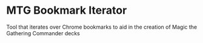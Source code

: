 # MTG Bookmark Iterator
Tool that iterates over Chrome bookmarks to aid in the creation of Magic the Gathering Commander decks
